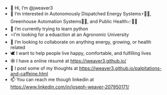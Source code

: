 - 👋 Hi, I’m @jweaver3
- 👀 I’m interested in Autonomously Dispatched Energy Systems⚡💨🌞, Greenhouse Automation Systems🌱🍅, and Public Health📈👨‍⚕️
- 🌱 I’m currently trying to learn python
- ⭐I'm looking for a eduaction at an Agronomic University
- 💞️ I’m looking to collaborate on anything energy, growing, or health related
- 🕊 I want to help people live happy, comfortable, and fulfilling lives 
- 🕸 I have a online résumé at https://jweaver3.github.io/
- 🤔 I post some of my thoughts at https://jweaver3.github.io/palpitations-and-caffeine.html
- 📫 You can reach me though linkedin at https://www.linkedin.com/in/joseph-weaver-207950171/



<!---
jweaver3/jweaver3 is a ✨ special ✨ repository because its `README.md` (this file) appears on your GitHub profile.
You can click the Preview link to take a look at your changes.
--->
